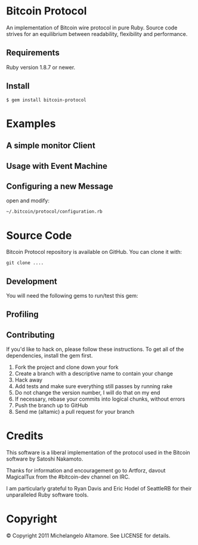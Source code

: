 Bitcoin Protocol
================

An implementation of Bitcoin wire protocol in pure Ruby.
Source code strives for an equilibrium between readability,
flexibility and performance.


Requirements
------------

Ruby version 1.8.7 or newer.


Install
-------

    $ gem install bitcoin-protocol



Examples
========



A simple monitor Client
------------------------




Usage with Event Machine
------------------------




Configuring a new Message
-------------------------

open and modify:

    ~/.bitcoin/protocol/configuration.rb



Source Code
===========

Bitcoin Protocol repository is available on GitHub.
You can clone it with:

    git clone ....


Development
-----------

You will need the following gems to run/test this gem:



Profiling
---------




Contributing
------------

If you'd like to hack on, please follow these instructions.
To get all of the dependencies, install the gem first.

1. Fork the project and clone down your fork
2. Create a branch with a descriptive name to contain your change
4. Hack away
5. Add tests and make sure everything still passes by running rake
6. Do not change the version number, I will do that on my end
7. If necessary, rebase your commits into logical chunks, without errors
8. Push the branch up to GitHub
9. Send me (altamic) a pull request for your branch


Credits
=======

This software is a liberal implementation of the protocol used
in the Bitcoin software by Satoshi Nakamoto.

Thanks for information and encouragement go to Artforz, davout
MagicalTux from the #bitcoin-dev channel on IRC.

I am particularly grateful to Ryan Davis and Eric Hodel of SeattleRB
for their unparalleled Ruby software tools.


Copyright
=========

© Copyright 2011 Michelangelo Altamore. See LICENSE for details.

